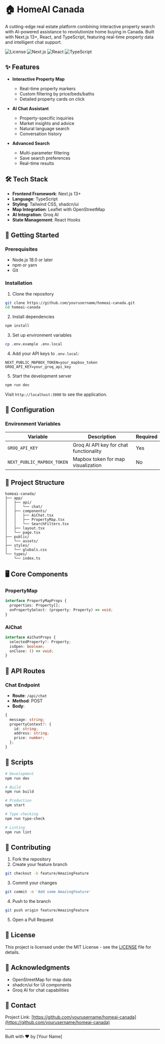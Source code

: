 # 🏠 HomeAI Canada

A cutting-edge real estate platform combining interactive property search with AI-powered assistance to revolutionize home buying in Canada. Built with Next.js 13+, React, and TypeScript, featuring real-time property data and intelligent chat support.

![License](https://img.shields.io/badge/license-MIT-blue.svg)
![Next.js](https://img.shields.io/badge/Next.js-13+-black)
![React](https://img.shields.io/badge/React-18-blue)
![TypeScript](https://img.shields.io/badge/TypeScript-5.0-blue)

## ✨ Features

- **Interactive Property Map** 
  - Real-time property markers
  - Custom filtering by price/beds/baths
  - Detailed property cards on click

- **AI Chat Assistant**
  - Property-specific inquiries
  - Market insights and advice
  - Natural language search
  - Conversation history

- **Advanced Search**
  - Multi-parameter filtering
  - Save search preferences
  - Real-time results

## 🛠 Tech Stack

- **Frontend Framework**: Next.js 13+
- **Language**: TypeScript
- **Styling**: Tailwind CSS, shadcn/ui
- **Map Integration**: Leaflet with OpenStreetMap
- **AI Integration**: Groq AI
- **State Management**: React Hooks

## 🚀 Getting Started

### Prerequisites

- Node.js 18.0 or later
- npm or yarn
- Git

### Installation

1. Clone the repository
```bash
git clone https://github.com/yourusername/homeai-canada.git
cd homeai-canada
```

2. Install dependencies
```bash
npm install
```

3. Set up environment variables
```bash
cp .env.example .env.local
```

4. Add your API keys to `.env.local`:
```plaintext
NEXT_PUBLIC_MAPBOX_TOKEN=your_mapbox_token
GROQ_API_KEY=your_groq_api_key
```

5. Start the development server
```bash
npm run dev
```

Visit `http://localhost:3000` to see the application.

## 🔧 Configuration

### Environment Variables

| Variable | Description | Required |
|----------|-------------|----------|
| `GROQ_API_KEY` | Groq AI API key for chat functionality | Yes |
| `NEXT_PUBLIC_MAPBOX_TOKEN` | Mapbox token for map visualization | No |

## 📁 Project Structure

```
homeai-canada/
├── app/
│   ├── api/
│   │   └── chat/
│   ├── components/
│   │   ├── AiChat.tsx
│   │   ├── PropertyMap.tsx
│   │   └── SearchFilters.tsx
│   ├── layout.tsx
│   └── page.tsx
├── public/
│   └── assets/
├── styles/
│   └── globals.css
└── types/
    └── index.ts
```

## 🖥 Core Components

### PropertyMap
```typescript
interface PropertyMapProps {
  properties: Property[];
  onPropertySelect: (property: Property) => void;
}
```

### AiChat
```typescript
interface AiChatProps {
  selectedProperty?: Property;
  isOpen: boolean;
  onClose: () => void;
}
```

## 🔄 API Routes

### Chat Endpoint
- **Route**: `/api/chat`
- **Method**: POST
- **Body**:
```typescript
{
  message: string;
  propertyContext?: {
    id: string;
    address: string;
    price: number;
  };
}
```

## 📝 Scripts

```bash
# Development
npm run dev

# Build
npm run build

# Production
npm start

# Type checking
npm run type-check

# Linting
npm run lint
```

## 🤝 Contributing

1. Fork the repository
2. Create your feature branch
```bash
git checkout -b feature/AmazingFeature
```
3. Commit your changes
```bash
git commit -m 'Add some AmazingFeature'
```
4. Push to the branch
```bash
git push origin feature/AmazingFeature
```
5. Open a Pull Request

## 📜 License

This project is licensed under the MIT License - see the [LICENSE](LICENSE) file for details.

## 🙏 Acknowledgments

- OpenStreetMap for map data
- shadcn/ui for UI components
- Groq AI for chat capabilities

## 📮 Contact

Project Link: [https://github.com/yourusername/homeai-canada](https://github.com/yourusername/homeai-canada)

---

Built with ❤️ by [Your Name]
